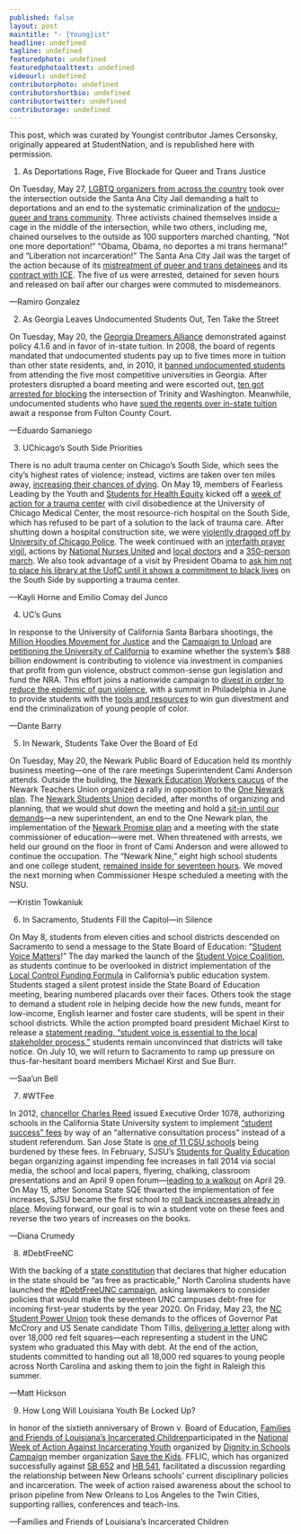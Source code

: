 ```yaml
---
published: false
layout: post
maintitle: "- {Young}ist"
headline: undefined
tagline: undefined
featuredphoto: undefined
featuredphotoalttext: undefined
videourl: undefined
contributorphoto: undefined
contributorshortbio: undefined
contributortwitter: undefined
contributorage: undefined
---
```


This post, which was curated by Youngist contributor James Cersonsky, originally appeared at StudentNation, and is republished here with permission.

1. As Deportations Rage, Five Blockade for Queer and Trans Justice

On Tuesday, May 27, [LGBTQ organizers from across the country](http://www.notonemoredeportation.com/queer-trans-immigrants-from-across-the-country-proclaim-liberation-not-incarceration/) took over the intersection outside the Santa Ana City Jail demanding a halt to deportations and an end to the systematic criminalization of the [undocu– queer and trans community](http://srlp.org/wp-content/uploads/2012/08/disprop-deportation.pdf). Three activists chained themselves inside a cage in the middle of the intersection, while two others, including me, chained ourselves to the outside as 100 supporters marched chanting, “Not one more deportation!” “Obama, Obama, no deportes a mi trans hermana!” and “Liberation not incarceration!” The Santa Ana City Jail was the target of the action because of its [mistreatment of queer and trans detainees](http://www.ocregister.com/articles/detention-296367-complaints-immigration.html) and its [contract with ICE](http://blogs.ocweekly.com/navelgazing/2014/05/may_day.php). The five of us were arrested, detained for seven hours and released on bail after our charges were commuted to misdemeanors.

—Ramiro Gonzalez

2. As Georgia Leaves Undocumented Students Out, Ten Take the Street

On Tuesday, May 20, the [Georgia Dreamers Alliance](https://www.facebook.com/GADreamersAlliance) demonstrated against policy 4.1.6 and in favor of in-state tuition. In 2008, the board of regents mandated that undocumented students pay up to five times more in tuition than other state residents, and, in 2010, it [banned undocumented students](http://www.thenation.com/blog/155447/georgia-bans-undocumented-students-top-schools) from attending the five most competitive universities in Georgia. After protesters disrupted a board meeting and were escorted out, [ten got arrested for blocking](http://college.usatoday.com/2014/05/22/voices-from-campus-students-rally-protest-to-overturn-georgia-college-ban/) the intersection of Trinity and Washington. Meanwhile, undocumented students who have [sued the regents over in-state tuition](http://www.ajc.com/news/news/national-govt-politics/judge-schedules-hearing-for-in-state-tuition-lawsu/nfT4K/) await a response from Fulton County Court.

—Eduardo Samaniego

3. UChicago’s South Side Priorities

There is no adult trauma center on Chicago’s South Side, which sees the city’s highest rates of violence; instead, victims are taken over ten miles away, [increasing their chances of dying](http://www.wbez.org/news/report-links-chicagoans-distance-trauma-centers-higher-mortality-rates-106732). On May 19, members of Fearless Leading by the Youth and [Students for Health Equity](https://www.facebook.com/she.uchicago?fref=ts) kicked off a [week of action for a trauma center](http://articles.chicagotribune.com/2014-05-20/news/chi-university-of-chicago-trauma-center-20140520_1_veronica-morris-moore-trauma-center-south-side) with civil disobedience at the University of Chicago Medical Center, the most resource-rich hospital on the South Side, which has refused to be part of a solution to the lack of trauma care. After shutting down a hospital construction site, we were [violently dragged off by University of Chicago Police](https://www.youtube.com/watch?v=k_1zlVCDlMU). The week continued with an [interfaith prayer vigil](http://www.chicagotribune.com/videogallery/80262654/Protesters-call-for-trauma-center), actions by [National Nurses United](https://twitter.com/SHEUChicago/status/469229613831712768) and [local doctors](http://www.chicagotribune.com/news/local/breaking/chi-doctors-add-voices-to-demand-for-u-of-c-trauma-center-20140522,0,5817731.story) and a [350-person march](https://www.facebook.com/media/set/?set=a.711579318888185.1073741833.257457680967020&type=1). We also took advantage of a visit by President Obama to [ask him not to place his library at the UofC until it shows a commitment to black lives](http://www.cnn.com/2014/05/21/opinion/granderson-chicago-obama-library/) on the South Side by supporting a trauma center.

—Kayli Horne and Emilio Comay del Junco

4. UC’s Guns

In response to the University of California Santa Barbara shootings, the [Million Hoodies Movement for Justice](http://www.mhoodies.org/million_hoodies_power_summit?splash=1) and the [Campaign to Unload](http://www.campaign2unload.org/) are [petitioning the University of California](http://petitions.moveon.org/sign/university-of-california-1?source=c.tw&r_by=9612342) to examine whether the system’s $88 billion endowment is contributing to violence via investment in companies that profit from gun violence, obstruct common-sense gun legislation and fund the NRA. This effort joins a nationwide campaign to [divest in order to reduce the epidemic of gun violence](http://www.thenation.com/article/180021/how-uc-santa-barbara-can-turn-grief-action-divest-gun-manufacturers#), with a summit in Philadelphia in June to provide students with the [tools and resources](http://www.mhpowersummit.org/) to win gun divestment and end the criminalization of young people of color.

—Dante Barry

5. In Newark, Students Take Over the Board of Ed

On Tuesday, May 20, the Newark Public Board of Education held its monthly business meeting—one of the rare meetings Superintendent Cami Anderson attends. Outside the building, the [Newark Education Workers caucus](https://twitter.com/NEWCaucus) of the Newark Teachers Union organized a rally in opposition to the [One Newark plan](http://www.huffingtonpost.com/2014/05/28/cami-anderson-newark-students-union_n_5404553.html?ir=Politics). The [Newark Students Union](https://www.facebook.com/NewarkStudentsUnion) decided, after months of organizing and planning, that we would shut down the meeting and hold a [sit-in until our demands](https://www.youtube.com/watch?v=zQFovkdiQXs)—a new superintendent, an end to the One Newark plan, the implementation of the [Newark Promise plan](http://www.nj.com/essex/index.ssf/2014/05/activists_release_alternative_education_plan_to_one_newark.html) and a meeting with the state commissioner of education—were met. When threatened with arrests, we held our ground on the floor in front of Cami Anderson and were allowed to continue the occupation. The “Newark Nine,” eight high school students and one college student, [remained inside for seventeen hours](http://www.politickernj.com/73296/newark-students-hold-overnight-protest-calling-superintendent-andersons-removal). We moved the next morning when Commissioner Hespe scheduled a meeting with the NSU.

—Kristin Towkaniuk

6. In Sacramento, Students Fill the Capitol—in Silence

On May 8, students from eleven cities and school districts descended on Sacramento to send a message to the State Board of Education: “[Student Voice Matters](http://newamericamedia.org/2014/05/with-local-control-funding-students-seek-greater-voice.php)!” The day marked the launch of the [Student Voice Coalition](http://caljustice.org/studentvoice/), as students continue to be overlooked in district implementation of the [Local Control Funding Formula](http://www.sacbee.com/2014/01/17/6079142/editorial-kids-from-across-state.html) in California’s public education system. Students staged a silent protest inside the State Board of Education meeting, bearing numbered placards over their faces. Others took the stage to demand a student role in helping decide how the new funds, meant for low-income, English learner and foster care students, will be spent in their school districts. While the action prompted board president Michael Kirst to release a [statement reading, “student voice is essential to the local stakeholder process,”](https://www.flickr.com/photos/96301071@N08/14115598238/) students remain unconvinced that districts will take notice. On July 10, we will return to Sacramento to ramp up pressure on thus-far-hesitant board members Michael Kirst and Sue Burr.

—Saa’un Bell

7. #WTFee

In 2012, [chancellor Charles Reed](http://sundial.csun.edu/2011/04/protesters-call-for-csu-chancellor-to-resign/) issued Executive Order 1078, authorizing schools in the California State University system to implement [“student success” fees](http://www.calstate.edu/eo/EO-1078.html) by way of an “alternative consultation process” instead of a student referendum. San Jose State is [one of 11 CSU schools](http://www.mercurynews.com/portlet/article/html/imageDisplay.jsp?contentItemRelationshipId=5853068) being burdened by these fees. In February, SJSU’s [Students for Quality Education](https://www.facebook.com/pages/SJSU-Students-for-Quality-Education-SQE/247618105374990) began organizing against impending fee increases in fall 2014 via social media, the school and local papers, flyering, chalking, classroom presentations and an April 9 open forum—[leading to a walkout](http://www.nbcbayarea.com/news/local/San-Jose-State-University-Students-Walkout-to-Protest-Fees-257227111.html) on April 29. On May 15, after Sonoma State SQE thwarted the implementation of fee increases, SJSU became the first school to [roll back increases already in place](http://blogs.sjsu.edu/today/2014/student-success-fee-adjusted/). Moving forward, our goal is to win a student vote on these fees and reverse the two years of increases on the books.

—Diana Crumedy

8. #DebtFreeNC

With the backing of a [state constitution](http://www.ncleg.net/Legislation/constitution/article9.html) that declares that higher education in the state should be “as free as practicable,” North Carolina students have launched the [#DebtFreeUNC campaign](http://www.change.org/petitions/peter-hans-support-a-debt-free-unc-system), asking lawmakers to consider policies that would make the seventeen UNC campuses debt-free for incoming first-year students by the year 2020. On Friday, May 23, the [NC Student Power Union](https://www.facebook.com/StudentPowerNC?fref=nf) took these demands to the offices of Governor Pat McCrory and US Senate candidate Thom Tillis, [delivering a letter](http://www.wncn.com/story/25601497/students-use-fight-back-friday-to-combat-student-debt) along with over 18,000 red felt squares—each representing a student in the UNC system who graduated this May with debt. At the end of the action, students committed to handing out all 18,000 red squares to young people across North Carolina and asking them to join the fight in Raleigh this summer.

—Matt Hickson

9. How Long Will Louisiana Youth Be Locked Up?

In honor of the sixtieth anniversary of Brown v. Board of Education, [Families and Friends of Louisiana’s Incarcerated Children](http://www.fflic.org/)participated in the [National Week of Action Against Incarcerating Youth](https://www.facebook.com/events/267465813412603/) organized by [Dignity in Schools Campaign](https://www.facebook.com/pages/Dignity-in-Schools-Campaign/130917131624) member organization [Save the Kids](https://www.facebook.com/tcsavethekids). FFLIC, which has organized successfully against [SB 652](http://www.laccr.org/wp-content/uploads/2014/04/SB-652-Talking-Points.pdf) and [HB 541](http://openstates.org/la/bills/2014/HB541/), facilitated a discussion regarding the relationship between New Orleans schools’ current disciplinary policies and incarceration. The week of action raised awareness about the school to prison pipeline from New Orleans to Los Angeles to the Twin Cities, supporting rallies, conferences and teach-ins.

—Families and Friends of Louisiana’s Incarcerated Children
